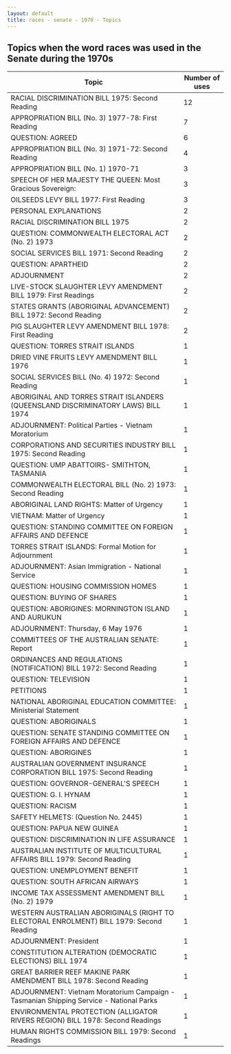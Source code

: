 ```yaml
---
layout: default
title: races - senate - 1970 - Topics
---
```

## Topics when the word **races** was used in the Senate during the 1970s

| Topic | Number of uses |
|--------------|----------------|
|RACIAL DISCRIMINATION BILL 1975: Second Reading|12|
|APPROPRIATION BILL (No. 3) 1977-78: First Reading|7|
|QUESTION: AGREED|6|
|APPROPRIATION BILL (No. 3) 1971-72: Second Reading|4|
|APPROPRIATION BILL (No. 1) 1970-71|3|
|SPEECH OF HER MAJESTY THE QUEEN: Most Gracious Sovereign:|3|
|OILSEEDS LEVY BILL 1977: First Reading|3|
|PERSONAL EXPLANATIONS|2|
|RACIAL DISCRIMINATION BILL 1975|2|
|QUESTION: COMMONWEALTH ELECTORAL ACT (No. 2) 1973|2|
|SOCIAL SERVICES BILL 1971: Second Reading|2|
|QUESTION: APARTHEID|2|
|ADJOURNMENT|2|
|LIVE-STOCK SLAUGHTER LEVY AMENDMENT BILL 1979: First Readings|2|
|STATES GRANTS (ABORIGINAL ADVANCEMENT) BILL 1972: Second Reading|2|
|PIG SLAUGHTER LEVY AMENDMENT BILL 1978: First Reading|2|
|QUESTION: TORRES STRAIT ISLANDS|1|
|DRIED VINE FRUITS LEVY AMENDMENT BILL 1976|1|
|SOCIAL SERVICES BILL (No. 4) 1972: Second Reading|1|
|ABORIGINAL AND TORRES STRAIT ISLANDERS (QUEENSLAND DISCRIMINATORY LAWS) BILL 1974|1|
|ADJOURNMENT: Political Parties - Vietnam Moratorium|1|
|CORPORATIONS AND SECURITIES INDUSTRY BILL 1975: Second Reading|1|
|QUESTION: UMP ABATTOIRS- SMITHTON, TASMANIA|1|
|COMMONWEALTH ELECTORAL BILL (No. 2) 1973: Second Reading|1|
|ABORIGINAL LAND RIGHTS: Matter of Urgency|1|
|VIETNAM: Matter of Urgency|1|
|QUESTION: STANDING COMMITTEE ON FOREIGN AFFAIRS AND DEFENCE|1|
|TORRES STRAIT ISLANDS: Formal Motion for Adjournment|1|
|ADJOURNMENT: Asian Immigration - National Service|1|
|QUESTION: HOUSING COMMISSION HOMES|1|
|QUESTION: BUYING OF SHARES|1|
|QUESTION: ABORIGINES: MORNINGTON ISLAND AND AURUKUN|1|
|ADJOURNMENT: Thursday, 6 May 1976|1|
|COMMITTEES OF THE AUSTRALIAN SENATE: Report|1|
|ORDINANCES AND REGULATIONS (NOTIFICATION) BILL 1972: Second Reading|1|
|QUESTION: TELEVISION|1|
|PETITIONS|1|
|NATIONAL ABORIGINAL EDUCATION COMMITTEE: Ministerial Statement|1|
|QUESTION: ABORIGINALS|1|
|QUESTION: SENATE STANDING COMMITTEE ON FOREIGN AFFAIRS AND DEFENCE|1|
|QUESTION: ABORIGINES|1|
|AUSTRALIAN GOVERNMENT INSURANCE CORPORATION BILL 1975: Second Reading|1|
|QUESTION: GOVERNOR-GENERAL'S SPEECH|1|
|QUESTION: G. I. HYNAM|1|
|QUESTION: RACISM|1|
|SAFETY HELMETS: (Question No. 2445)|1|
|QUESTION: PAPUA NEW GUINEA|1|
|QUESTION: DISCRIMINATION IN LIFE ASSURANCE|1|
|AUSTRALIAN INSTITUTE OF MULTICULTURAL AFFAIRS BILL 1979: Second Reading|1|
|QUESTION: UNEMPLOYMENT BENEFIT|1|
|QUESTION: SOUTH AFRICAN AIRWAYS|1|
|INCOME TAX ASSESSMENT AMENDMENT BILL (No. 2) 1979|1|
|WESTERN AUSTRALIAN ABORIGINALS (RIGHT TO ELECTORAL ENROLMENT) BILL 1979: Second Reading|1|
|ADJOURNMENT: President|1|
|CONSTITUTION ALTERATION (DEMOCRATIC ELECTIONS) BILL 1974|1|
|GREAT BARRIER REEF MAKINE PARK AMENDMENT BILL 1978: Second Reading|1|
|ADJOURNMENT: Vietnam Moratorium Campaign - Tasmanian Shipping Service - National Parks|1|
|ENVIRONMENTAL PROTECTION (ALLIGATOR RIVERS REGION) BILL 1978: Second Readings|1|
|HUMAN RIGHTS COMMISSION BILL 1979: Second Readings|1|
